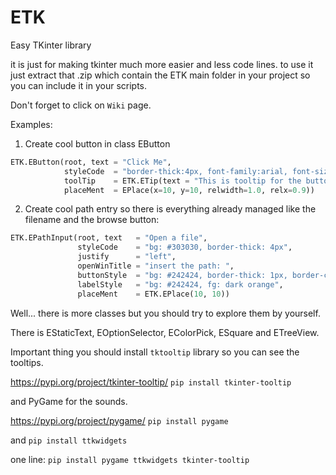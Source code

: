 # ETK
Easy TKinter library

it is just for making tkinter much more easier and less code lines.
to use it just extract that .zip which contain the ETK main folder in your project so you can include it in your scripts.

Don't forget to click on `Wiki` page.

Examples:

1. Create cool button in class EButton
```py
ETK.EButton(root, text = "Click Me", 
            styleCode  = "border-thick:4px, font-family:arial, font-size:30px",
            toolTip    = ETK.ETip(text = "This is tooltip for the button", followMouse = True),
            placeMent  = EPlace(x=10, y=10, relwidth=1.0, relx=0.9))
```

2. Create cool path entry so there is everything already managed like the filename and the browse button:
```py
ETK.EPathInput(root, text   = "Open a file",
               styleCode    = "bg: #303030, border-thick: 4px",
               justify      = "left",
               openWinTitle = "insert the path: ",
               buttonStyle  = "bg: #242424, border-thick: 1px, border-color: grey",
               labelStyle   = "bg: #242424, fg: dark orange",
               placeMent    = ETK.EPlace(10, 10))
```

Well... there is more classes but you should try to explore them by yourself.

There is EStaticText, EOptionSelector, EColorPick, ESquare and ETreeView.

Important thing you should install `tktooltip` library so you can see the tooltips.

https://pypi.org/project/tkinter-tooltip/ `pip install tkinter-tooltip`

and PyGame for the sounds.

https://pypi.org/project/pygame/ `pip install pygame`

and `pip install ttkwidgets`

one line: `pip install pygame ttkwidgets tkinter-tooltip`

